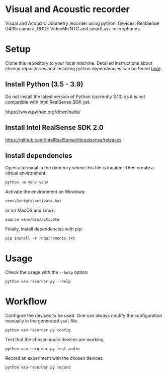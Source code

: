 # Visual and Acoustic recorder

Visual and Acoustic Odometry recorder using python. Devices: RealSense D435i
camera, RODE VideoMicNTG and smartLav+ microphones

# Setup

Clone this repository to your local machine. Detailed instructions about
cloning repositories and installing python dependencies can be found [here](https://docs.google.com/document/d/15Mj3x9Im7Yfz3sPo5f4dUjQZgabjVtIL2RBHvM2798E/edit?usp=sharing).

## Install Python (3.5 - 3.9)
Do not install the latest version of Python (currently 3.10) as it is not
compatible with Intel RealSense SDK yet.

https://www.python.org/downloads/

## Install Intel RealSense SDK 2.0

https://github.com/IntelRealSense/librealsense/releases

## Install dependencies
Open a terminal in the directory where this file is located. Then create a
virtual environment:
```
python -m venv venv
```

Activate the environment on Windows:
```
venv\Scripts\activate.bat
```
or on MacOS and Linux:
```
source venv/bin/activate
```

Finally, install dependencies with pip:
```
pip install -r requirements.txt
```

# Usage
Check the usage with the `--help` option:
```
python vao-recorder.py --help
```

# Workflow

Configure the devices to be used. One can always modify the configuration
manually in the generated `yaml` file.
```
python vao-recorder.py config
```

Test that the chosen audio devices are working
```
python vao-recorder.py test-audio
```

Record an experiment with the chosen devices
```
python vao-recorder.py record
```